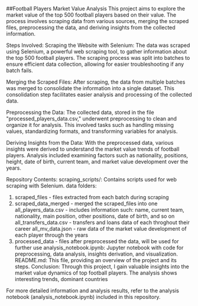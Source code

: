 ##Football Players Market Value Analysis
This project aims to explore the market value of the top 500 football players based on their value. The process involves scraping data from various sources, merging the scraped files, preprocessing the data, and deriving insights from the collected information.

Steps Involved:
Scraping the Website with Selenium:
The data was scraped using Selenium, a powerful web scraping tool, to gather information about the top 500 football players. The scraping process was split into batches to ensure efficient data collection, allowing for easier troubleshooting if any batch fails.

Merging the Scraped Files:
After scraping, the data from multiple batches was merged to consolidate the information into a single dataset. This consolidation step facilitates easier analysis and processing of the collected data.

Preprocessing the Data:
The collected data, stored in the file "processed_players_data.csv," underwent preprocessing to clean and organize it for analysis. This involved tasks such as handling missing values, standardizing formats, and transforming variables for analysis.

Deriving Insights from the Data:
With the preprocessed data, various insights were derived to understand the market value trends of football players. Analysis included examining factors such as nationality, positions, height, date of birth, current team, and market value development over the years.

Repository Contents:
scraping_scripts/: Contains scripts used for web scraping with Selenium.
data folders:
  1. scraped_files - files extracted from each batch during scraping
  2. scraped_data_merged - merged the scraped_files into one
       all_players_data.csv -   includes information such: name, current team, nationality, main position, other positions, date of birth, and so on
       all_transfers_data.csv -  transfers and loans data of each throghout their career
       all_mv_data.json - raw data of the market value development of each player through the years
  3. processed_data - files after preprocessed the data, will be used for further use
analysis_notebook.ipynb: Jupyter notebook with code for preprocessing, data analysis, insights derivation, and visualization.
README.md: This file, providing an overview of the project and its steps.
Conclusion:
Through this project, I gain valuable insights into the market value dynamics of top football players. The analysis shows interesting trends, dominant countries

For more detailed information and analysis results, refer to the analysis notebook (analysis_notebook.ipynb) included in this repository.
